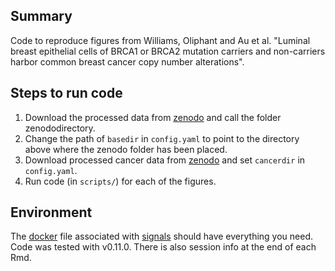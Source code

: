 ## Summary

Code to reproduce figures from Williams, Oliphant and Au et al. "Luminal breast epithelial cells of BRCA1 or BRCA2 mutation carriers and non-carriers harbor common breast cancer copy number alterations".

## Steps to run code

1. Download the processed data from [zenodo](10.5281/zenodo.13645601) and call the folder zenododirectory.
2. Change the path of `basedir` in `config.yaml` to point to the directory above where the zenodo folder has been placed.
3. Download processed cancer data from [zenodo](https://zenodo.org/records/13898350) and set `cancerdir` in `config.yaml`.
4. Run code (in `scripts/`) for each of the figures.

## Environment

The [docker](https://hub.docker.com/repository/docker/marcjwilliams1/signals) file associated with [signals](https://github.com/shahcompbio/signals) should have everything you need. Code was tested with v0.11.0. There is also session info at the end of each Rmd.
